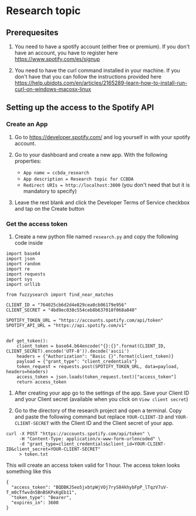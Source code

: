 # Research topic

## Prerequesites
1. You need to have a spotify account (either free or premium). If you don't have an account, you have to register here https://www.spotify.com/es/signup

2. You need to have the curl command installed in your machine. If you don't have that you can follow the instructions provided here https://help.ubidots.com/en/articles/2165289-learn-how-to-install-run-curl-on-windows-macosx-linux

## Setting up the access to the Spotify API
### Create an App
1. Go to https://developer.spotify.com/ and log yourself in with your spotify account.

2. Go to your dashboard and create a new app. With the following properties:
    - ```App name = ccbda_research```
    - ```App description = Research topic for CCBDA```
    - ```Redirect URIs = http://localhost:3000``` (you don't need that but it is mandatory to specify)

3. Leave the rest blank and click the Developer Terms of Service checkbox and tap on the Create button

### Get the access token
1. Create a new python file named ```research.py``` and copy the following code inside
```
import base64
import json
import random
import re
import requests
import sys
import urllib

from fuzzysearch import find_near_matches

CLIENT_ID = "764025cb6d2d4e829cea0cb06179e956"
CLIENT_SECRET = "4bd9ec038c554ceb8b637018f068a040"

SPOTIFY_TOKEN_URL = "https://accounts.spotify.com/api/token"
SPOTIFY_API_URL = "https://api.spotify.com/v1"


def get_token():
    client_token = base64.b64encode("{}:{}".format(CLIENT_ID, CLIENT_SECRET).encode('UTF-8')).decode('ascii')
    headers = {"Authorization": "Basic {}".format(client_token)}
    payload = {"grant_type": "client_credentials"}
    token_request = requests.post(SPOTIFY_TOKEN_URL, data=payload, headers=headers)
    access_token = json.loads(token_request.text)["access_token"]
    return access_token
```

1. After creating your app go to the settings of the app. Save your Client ID and your Client secret (available when you click on ```View client secret```) 

2. Go to the directory of the research project and open a terminal. Copy and paste the following command but replace ```YOUR-CLIENT-ID``` and ```YOUR-CLIENT-SECRET``` with the Client ID and the Client secret of your app.

```
curl -X POST "https://accounts.spotify.com/api/token" \
     -H "Content-Type: application/x-www-form-urlencoded" \
     -d "grant_type=client_credentials&client_id=YOUR-CLIENT-ID&client_secret=YOUR-CLIENT-SECRET"
     > token.txt
```

This will create an access token valid for 1 hour. The access token looks something like this

```
{
  "access_token": "BQDBKJ5eo5jxbtpWjVOj7ryS84khybFpP_lTqzV7uV-T_m0cTfwvdn5BnBSKPxKgEb11",
  "token_type": "Bearer",
  "expires_in": 3600
}

```